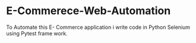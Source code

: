 # E-Commerece-Web-Automation
To Automate this E- Commerce application i write code in Python Selenium using Pytest frame work.
